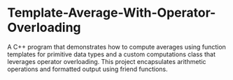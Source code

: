 # Template-Average-With-Operator-Overloading
A C++ program that demonstrates how to compute averages using function templates for primitive data types and a custom computations class that leverages operator overloading. This project encapsulates arithmetic operations and formatted output using friend functions.
